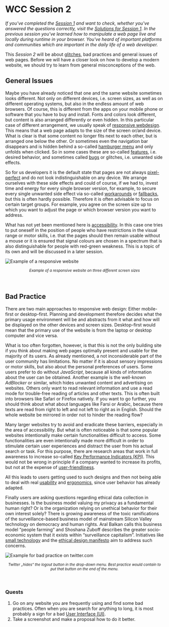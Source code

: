 # WCC Session 2

*If you've completed the [Session 1](../WCC-Session-1/#WCC-Session-1) and want to check, whether you've answered the questions correctly, visit the [Solutions for Session 1](../WCC-Session-1/solutions.md).
In the previous session you've learned how to manipulate a web page live and locally during runtime in your browser.
You've heard of important platforms and communities which are important in the daily life of a web developer.*

This *Session 2* will be about [glitches](../WCC-Glossary/#glitches), bad practices and general issues of web pages.
Before we will have a closer look on how to develop a modern website, we should try to learn from general misconceptions of the web.

## General Issues

Maybe you have already noticed that one and the same website sometimes looks different.
Not only on different devices, i.e. screen sizes, as well as on different operating systems, but also in the endless amount of web browsers.
Of course, this is different from the apps on your mobile phone or software that you have to buy and install.
Fonts and colors look different, but content is also arranged differently or even hidden.
In this particular case of different arrangement, we usually speak of [responsive webdesign](../WCC-Glossary/#responsive-webdesign).
This means that a web page adapts to the size of the screen or/and device.
What is clear is that some content no longer fits next to each other, but is arranged one below the other.
Or sometimes even the navigation bar disappears and is hidden behind a so-called [hamburger menu](../WCC-Glossary/#hamburger-menu) and only unfolds when clicked.
So in some cases these are so-called [features](../WCC-Glossary/#feature), i.e. desired behavior, and sometimes called [bugs](../WCC-Glossary/#bug) or glitches, i.e. unwanted side effects.

So for us developers it is the default state that pages are not always [pixel-perfect](../WCC-Glossary/#pixel-perfect) and do not look indistinguishable on any device.
We arrange ourselves with these side effects and could of course, if we had to, invest time and energy for every single browser version, for example, to secure every single unwanted side effect via so-called [workarounds](../WCC-Glossary/#workaround) or [fallbacks](../WCC-Glossary/#fallback), but this is often hardly possible.
Therefore it is often advisable to focus on certain target groups.
For example, you agree on the screen size up to which you want to adjust the page or which browser version you want to address.

What has not yet been mentioned here is [accessibility](../WCC-Glossary/#accessibility-a11y).
In this case one tries to put oneself in the position of people who have restrictions in the visual range or motor skills, i.e. that the pages should then remain usable without a mouse or it is ensured that signal colours are chosen in a spectrum that is also distinguishable for people with red-green weakness.
This is a topic of its own and will be discussed in a later session.

![Example of a responsive website](./responsive-webdesign.png)
<div align="center">
  <small><i>Example of a responsive website on three different screen sizes</i></small>
</div>
<br><br>

<!--

## Glitches

A frequent unintended side effect is a so-called glitch.
Elements are mistakenly displayed too large, too small or no longer at all.
If they are too small, they are no longer readable.
If the objects are too large, they exceed the screen size and the web page can suddenly be scrolled horizontally.
To avoid such glitches it is advisable to test websites on different devices, different screen sizes and different operating systems before publishing them.
As mentioned above, there are also cases where it is intentionally ignored to pay attention to these side effects, because the circle of affected users is too small or too unimportant.
In addition, some features are not supported in some browsers, either because they are too old and [deprecated](../WCC-Glossary/#deprecated), or because they are too modern and not yet supported.

For testing websites and search for that glitches it is recommended to use different devices either or emulate that screen sizes.
Therefore most browser support natively an emulator for common devices like smart phones or tablets.
To test a website, open your [developer tools](../WCC-Glossary/#developer-tools) and find this functionality.
In [Chrome](../WCC-Glossary/#chrome) and [Chromium](../WCC-Glossary/#chromium) it is called *device toolbar*.
In [Firefox](../WCC-Glossary/#firefox) it is called *Responsive Design Mode*.

![Device toolbar on Chromium/Chrome and responsive design mode on Firefox](./responsive-toolbar.png)
<div align="center">
  <small><i>Device toolbar on Chromium/Chrome and responsive design mode on Firefox</i></small>
</div>
<br><br>

### Quests

1. Go on any website and find a glitch and make a screenshot of it.
2. When you've found a glitch, try to find out why this happens and write down how to reproduce this glitch for other users.

-->

## Bad Practice

There are two main approaches to responsive web design: Either mobile-first or desktop-first.
Planning and development therefore decides what the primary usage environment will be and abstracts from it what and how will be displayed on the other devices and screen sizes.
Desktop-first would mean that the primary use of the website is from the laptop or desktop computer and vice versa.

What is too often forgotten, however, is that this is not the only building site if you think about making web pages optimally present and usable for the majority of its users.
As already mentioned, a not inconsiderable part of the user community has limitations.
No matter if it is about sensory impressions or motor skills, but also about the personal preferences of users.
Some users prefer to do without *JavaScript*, because all kinds of information about the user can be obtained.
Another example is the well-known *AdBlocker* or similar, which hides unwanted content and advertising on websites.
Others only want to read relevant information and use a read mode for trouble-free reading of articles and other texts.
This is often built into browsers like Safari or Firefox natively.
If you want to go further, you should think about what about languages like Farsi or Arabic, because there texts are read from right to left and not left to right as in English.
Should the whole website be mirrored in order not to hinder the reading flow?

Many larger websites try to avoid and eradicate these barriers, especially in the area of accessibility.
But what is often noticeable is that some popular websites intentionally make certain functionalities difficult to access.
Some functionalities are even intentionally made more difficult in order to stimulate certain user experiences and distract the user from his actual search or task. 
For this purpose, there are research areas that work in full awareness to increase so-called [Key Performance Indicators (KPI)](../WCC-Glossary/#key-performance-indicator-kpi).
This would not be wrong in principle if a company wanted to increase its profits, but not at the expense of [user-friendliness](../WCC-Glossary/#user-friendliness).

All this leads to users getting used to such designs and then not being able to deal with real [usability](../WCC-Glossary/#usability) and [ergonomics](../WCC-Glossary/#egonomics), since user behavior has already adapted.

Finally users are asking questions regarding ethical data collection in businesses.
Is the business model valuing my privacy as a fundamental human right?
Or is the organization relying on unethical behavior for their own interest solely?
There is growing awareness of the toxic ramifications of the surveillance-based business model of mainstream Silicon Valley technology on democracy and human rights.
Aral Balkan calls this business model “people farming” and Shoshana Zuboff describes the greater socio-economic system that it exists within “surveillance capitalism”.
Initiatives like [small technology](https://ar.al/2019/03/04/small-technology/) and the [ethical design manifesto](http://ind.ie/ethical-design) aim to address such concerns.

![Example for bad practice on twitter.com](./twitter-logout.png)
<div align="center">
  <small><i>Twitter „hides“ the logout button in the drop-down menu. Best practice would contain to put that button on the end of the menu.</i></small>
</div>
<br><br>


### Quests

1. Go on any website you are frequently using and find some bad practices. Often when you are search for anything to long, it is most probably a sign for a bad [User Interface (UI)](../WCC-Glossary/#user-interface-ui).
2. Take a screenshot and make a proposal how to do it better.

